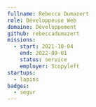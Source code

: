 ```yaml
---
fullname: Rebecca Dumazert
role: Développeuse Web
domaine: Développement
github: rebeccadumazert
missions:
  - start: 2021-10-04
    end: 2022-09-01
    status: service
    employer: Scopyleft
startups:
  - lapins
badges:
  - segur
---
```


